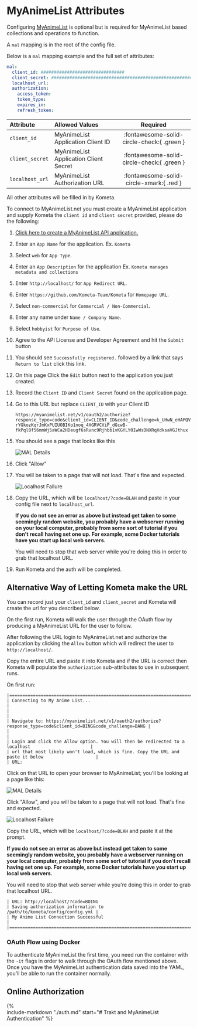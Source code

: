 # MyAnimeList Attributes

Configuring [MyAnimeList](https://myanimelist.net/) is optional but is required for MyAnimeList based collections and 
operations to function.

A `mal` mapping is in the root of the config file.

Below is a `mal` mapping example and the full set of attributes:

```yaml
mal:
  client_id: ################################
  client_secret: ################################################################
  localhost_url: 
  authorization:
    access_token:
    token_type:
    expires_in:
    refresh_token:
```

| Attribute       | Allowed Values                        |                  Required                  |
|:----------------|:--------------------------------------|:------------------------------------------:|
| `client_id`     | MyAnimeList Application Client ID     | :fontawesome-solid-circle-check:{ .green } |
| `client_secret` | MyAnimeList Application Client Secret | :fontawesome-solid-circle-check:{ .green } |
| `localhost_url` | MyAnimeList Authorization URL         |  :fontawesome-solid-circle-xmark:{ .red }  |

All other attributes will be filled in by Kometa.

To connect to MyAnimeList.net you must create a MyAnimeList application and supply Kometa the `client id` and
`client secret` provided, please do the following:

1. [Click here to create a MyAnimeList API application.](https://myanimelist.net/apiconfig/create)
2. Enter an `App Name` for the application. Ex. `Kometa`
3. Select `web` for `App Type`.
4. Enter an `App Description` for the application Ex. `Kometa manages metadata and collections`
5. Enter `http://localhost/` for `App Redirect URL`.
6. Enter `https://github.com/Kometa-Team/Kometa` for `Homepage URL`.
7. Select `non-commercial` for `Commercial / Non-Commercial`.
8. Enter any name under `Name / Company Name`.
9. Select `hobbyist` for `Purpose of Use`.
10. Agree to the API License and Developer Agreement and hit the `Submit` button
11. You should see `Successfully registered.` followed by a link that says `Return to list` click this link.
12. On this page Click the `Edit` button next to the application you just created.
13. Record the `Client ID` and `Client Secret` found on the application page.
14. Go to this URL but replace `CLIENT_ID` with your Client ID 

     ```
     https://myanimelist.net/v1/oauth2/authorize?response_type=code&client_id=CLIENT_ID&code_challenge=k_UHwN_eHAPQVXiceC-rYGkozKqrJmKxPUIUOBIKo1noq_4XGRVCViP_dGcwB-fkPql8f56mmWj5aWCa2HDeugf6sRvnc9Rjhbb1vKGYLY0IwWsDNXRqXdksaVGJthux
     ```

15. You should see a page that looks like this 

     ![MAL Details](images/mal.png)

16. Click "Allow"
17. You will be taken to a page that will not load. That's fine and expected.

     ![Localhost Failure](images/localhost-fail.png)

18. Copy the URL, which will be `localhost/?code=BLAH` and paste in your config file next to `localhost_url`.

     **If you do not see an error as above but instead get taken to some seemingly random website, you probably have a 
     webserver running on your local computer, probably from some sort of tutorial if you don't recall having set one 
     up. For example, some Docker tutorials have you start up local web servers.**
    
     You will need to stop that web server while you're doing this in order to grab that localhost URL.

19. Run Kometa and the auth will be completed.

## Alternative Way of Letting Kometa make the URL

You can record just your `client_id` and `client_secret` and Kometa will create the url for you described below.

On the first run, Kometa will walk the user through the OAuth flow by producing a MyAnimeList URL for the 
user to follow. 

After following the URL login to MyAnimeList.net and authorize the application by clicking the `Allow` button which will 
redirect the user to `http://localhost/`. 

Copy the entire URL and paste it into Kometa and if the URL is correct then Kometa will populate 
the `authorization` sub-attributes to use in subsequent runs.

On first run:
```
|====================================================================================================|
| Connecting to My Anime List...                                                                     |
|                                                                                                    |
| Navigate to: https://myanimelist.net/v1/oauth2/authorize?response_type=code&client_id=BING&code_challenge=BANG |
|                                                                                                    |
| Login and click the Allow option. You will then be redirected to a localhost                       |
| url that most likely won't load, which is fine. Copy the URL and paste it below                    |
| URL:

```

Click on that URL to open your browser to MyAnimeList; you'll be looking at a page like this:

![MAL Details](images/mal.png)

Click "Allow", and you will be taken to a page that will not load.  That's fine and expected.

![Localhost Failure](images/localhost-fail.png)

Copy the URL, which will be `localhost/?code=BLAH` and paste it at the prompt.

**If you do not see an error as above but instead get taken to some seemingly random website, you probably have a 
webserver running on your local computer, probably from some sort of tutorial if you don't recall having set one up. 
For example, some Docker tutorials have you start up local web servers.**

You will need to stop that web server while you're doing this in order to grab that localhost URL.

```
| URL: http://localhost/?code=BOING
| Saving authorization information to /path/to/kometa/config/config.yml |
| My Anime List Connection Successful                                                                |
|====================================================================================================|

```

### OAuth Flow using Docker

To authenticate MyAnimeList the first time, you need run the container with the `-it` flags in order to walk through the 
OAuth flow mentioned above. Once you have the MyAnimeList authentication data saved into the YAML, you'll be able to run 
the container normally.

## Online Authorization

{%    
  include-markdown "./auth.md"
  start="# Trakt and MyAnimeList Authentication"
%}